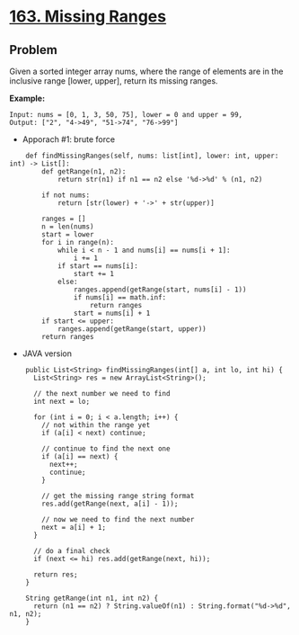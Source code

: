 # <a href='https://leetcode.com/problems/missing-ranges/'>163. Missing Ranges</a>

## Problem
Given a sorted integer array nums, where the range of elements are in the inclusive range [lower, upper], return its missing ranges.

<strong>Example:</strong>
```
Input: nums = [0, 1, 3, 50, 75], lower = 0 and upper = 99,
Output: ["2", "4->49", "51->74", "76->99"]
```
 
- Apporach #1: brute force
```
    def findMissingRanges(self, nums: list[int], lower: int, upper: int) -> List[]:
        def getRange(n1, n2):
            return str(n1) if n1 == n2 else '%d->%d' % (n1, n2)
        
        if not nums:
            return [str(lower) + '->' + str(upper)]
        
        ranges = []
        n = len(nums)
        start = lower
        for i in range(n):
            while i < n - 1 and nums[i] == nums[i + 1]:
                i += 1
            if start == nums[i]:
                start += 1
            else:
                ranges.append(getRange(start, nums[i] - 1))
                if nums[i] == math.inf:
                    return ranges
                start = nums[i] + 1
        if start <= upper:
            ranges.append(getRange(start, upper))
        return ranges
```                

- JAVA version
```
    public List<String> findMissingRanges(int[] a, int lo, int hi) {
      List<String> res = new ArrayList<String>();

      // the next number we need to find
      int next = lo;

      for (int i = 0; i < a.length; i++) {
        // not within the range yet
        if (a[i] < next) continue;

        // continue to find the next one
        if (a[i] == next) {
          next++;
          continue;
        }

        // get the missing range string format
        res.add(getRange(next, a[i] - 1));

        // now we need to find the next number
        next = a[i] + 1;
      }

      // do a final check
      if (next <= hi) res.add(getRange(next, hi));

      return res;
    }

    String getRange(int n1, int n2) {
      return (n1 == n2) ? String.valueOf(n1) : String.format("%d->%d", n1, n2);
    }
```
